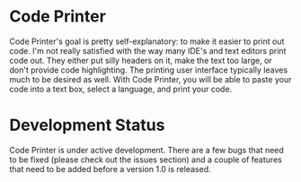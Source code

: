 Code Printer
============
Code Printer's goal is pretty self-explanatory: to make it easier to print out
code. I'm not really satisfied with the way many IDE's and text editors
print code out. They either put silly headers on it, make the text too large, or
don't provide code highlighting. The printing user interface typically leaves
much to be desired as well. With Code Printer, you will be able to paste your
code into a text box, select a language, and print your code.

Development Status
==================
Code Printer is under active development. There are a few bugs that need to be
fixed (please check out the issues section) and a couple of features that need
to be added before a version 1.0 is released.
